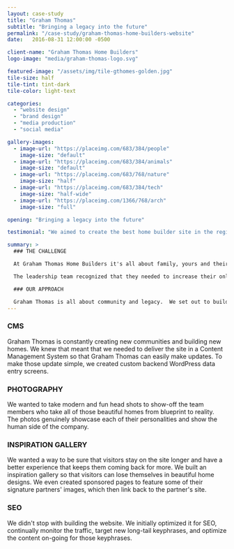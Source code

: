 ```yaml
---
layout: case-study
title: "Graham Thomas"
subtitle: "Bringing a legacy into the future"
permalink: "/case-study/graham-thomas-home-builders-website"
date:   2016-08-31 12:00:00 -0500

client-name: "Graham Thomas Home Builders"
logo-image: "media/graham-thomas-logo.svg"

featured-image: "/assets/img/tile-gthomes-golden.jpg"
tile-size: half
tile-tint: tint-dark
tile-color: light-text

categories:
  - "website design"
  - "brand design"
  - "media production"
  - "social media"

gallery-images:
  - image-url: "https://placeimg.com/683/384/people"
    image-size: "default"
  - image-url: "https://placeimg.com/683/384/animals"
    image-size: "default"
  - image-url: "https://placeimg.com/683/768/nature"
    image-size: "half"
  - image-url: "https://placeimg.com/683/384/tech"
    image-size: "half-wide"
  - image-url: "https://placeimg.com/1366/768/arch"
    image-size: "full"

opening: "Bringing a legacy into the future"

testimonial: "We aimed to create the best home builder site in the region and we delivered."

summary: >
  ### THE CHALLENGE

  At Graham Thomas Home Builders it's all about family, yours and theirs.  The leadership team at Graham Thomas will be the first to tell you that they operate like a family, partly because they have been working together for so long. They have been building custom homes of all prices and sizes in Roanoke, Salem, and New River Valley, Virginia for decades.

  The leadership team recognized that they needed to increase their online presence in order to flourish in a digital world. After all, a home building experience almost always starts with Google. Most consumers do quite a bit of research before ever calling a builder or realtor.  Graham Thomas had a website, but realized that it needed to be modernized to meet the heavy demands and high expectations. of today's consumer.

  ### OUR APPROACH

  Graham Thomas is all about community and legacy.  We set out to build a custom website that is clean and elegant, but not stuffy or arrogant.  We wanted great photography, clear content, and the functionality to give website visitors a fun and interactive experience.
---
```


### CMS

Graham Thomas is constantly creating new communities and building new homes.  We knew that meant that we needed to deliver the site in a Content Management System so that Graham Thomas can easily make updates. To make those update simple, we created custom backend WordPress data entry screens.

### PHOTOGRAPHY

We wanted to take modern and fun head shots to show-off the team members who take all of those beautiful homes from blueprint to reality.  The photos genuinely showcase each of their personalities and show the human side of the company.  

### INSPIRATION GALLERY

We wanted a way to be sure that visitors stay on the site longer and have a better experience that keeps them coming back for more. We built an inspiration gallery so that visitors can lose themselves in beautiful home designs. We even created sponsored pages to feature some of their signature partners' images, which then link back to the partner's site.

### SEO

We didn't stop with building the website. We initially optimized it for SEO, continually monitor the traffic, target new long-tail keyphrases, and optimize the content on-going for those keyphrases.
